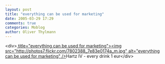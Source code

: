 ```yaml
---
layout: post
title: "everything can be used for marketing"
date: 2005-03-29 17:29
comments: true
categories: Moblog
author: Oliver Thylmann
---
```



&lt;div&gt;[ title=&quot;everything can be used for marketing&quot;&gt;&lt;img src=&quot;http://photos7.flickr.com/7802388_7e83e0174a_m.jpg&quot; alt=&quot;everything can be used for marketing&quot; /&gt;](http://www.flickr.com/photos/oliver/7802388/)Hartz IV - every drink 1 eur&lt;/div&gt;



